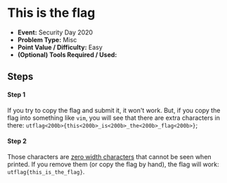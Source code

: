 # This is the flag
* **Event:** Security Day 2020
* **Problem Type:** Misc
* **Point Value / Difficulty:** Easy
* **(Optional) Tools Required / Used:**

## Steps​
#### Step 1
If you try to copy the flag and submit it, it won't work. But, if you copy the flag into something like `vim`, you will see that there are extra characters in there: `utflag​<200b>{this​<200b>_is​<200b>​_the​​<200b>_flag​​<200b>}`;

#### Step 2
Those characters are [zero width characters](https://en.wikipedia.org/wiki/Zero-width_space) that cannot be seen when printed. If you remove them (or copy the flag by hand), the flag will work: `utflag{this_is_the_flag}`.
